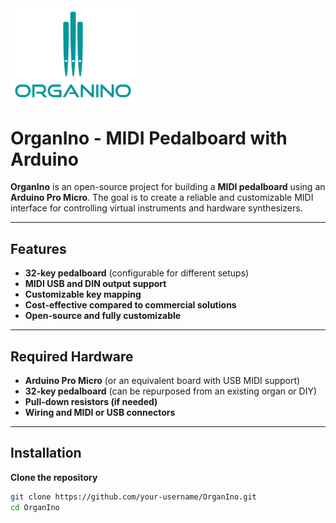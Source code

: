 <img src="./organino.png" width="200"/>

# OrganIno - MIDI Pedalboard with Arduino

**OrganIno** is an open-source project for building a **MIDI pedalboard** using an **Arduino Pro Micro**. The goal is to create a reliable and customizable MIDI interface for controlling virtual instruments and hardware synthesizers.  


---

## Features  

- **32-key pedalboard** (configurable for different setups)  
- **MIDI USB and DIN output support**  
- **Customizable key mapping**  
- **Cost-effective compared to commercial solutions**  
- **Open-source and fully customizable**  

---

## Required Hardware  

- **Arduino Pro Micro** (or an equivalent board with USB MIDI support)  
- **32-key pedalboard** (can be repurposed from an existing organ or DIY)  
- **Pull-down resistors (if needed)**  
- **Wiring and MIDI or USB connectors**  

---

## Installation  

**Clone the repository**  
```sh
git clone https://github.com/your-username/OrganIno.git
cd OrganIno
```
